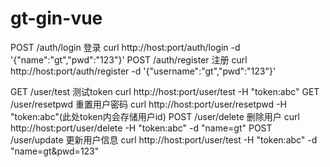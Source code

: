 # gt-gin-vue

POST   /auth/login      登录         curl http://host:port/auth/login -d '{"name":"gt","pwd":"123"}'
POST   /auth/register   注册         curl http://host:port/auth/register -d '{"username":"gt","pwd":"123"}'

GET    /user/test       测试token    curl http://host:port/user/test -H "token:abc"
GET    /user/resetpwd   重置用户密码  curl http://host:port/user/resetpwd -H "token:abc"(此处token内会存储用户id)
POST   /user/delete     删除用户		 curl http://host:port/user/delete -H "token:abc" -d "name=gt"
POST   /user/update     更新用户信息  curl http://host:port/user/test -H "token:abc" -d "name=gt&pwd=123" 

